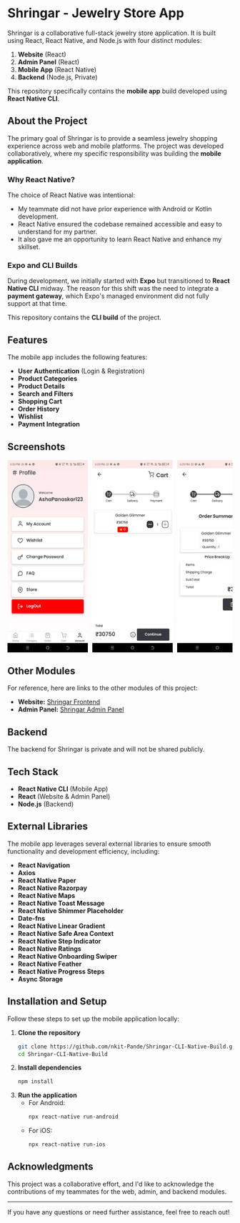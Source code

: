# Shringar - Jewelry Store App

Shringar is a collaborative full-stack jewelry store application. It is built using React, React Native, and Node.js with four distinct modules:
1. **Website** (React)
2. **Admin Panel** (React)
3. **Mobile App** (React Native)
4. **Backend** (Node.js, Private)

This repository specifically contains the **mobile app** build developed using **React Native CLI**.

## About the Project
The primary goal of Shringar is to provide a seamless jewelry shopping experience across web and mobile platforms. The project was developed collaboratively, where my specific responsibility was building the **mobile application**.

### Why React Native?
The choice of React Native was intentional:
- My teammate did not have prior experience with Android or Kotlin development.
- React Native ensured the codebase remained accessible and easy to understand for my partner.
- It also gave me an opportunity to learn React Native and enhance my skillset.

### Expo and CLI Builds
During development, we initially started with **Expo** but transitioned to **React Native CLI** midway. The reason for this shift was the need to integrate a **payment gateway**, which Expo's managed environment did not fully support at that time.

This repository contains the **CLI build** of the project.

## Features
The mobile app includes the following features:
- **User Authentication** (Login & Registration)
- **Product Categories**
- **Product Details**
- **Search and Filters**
- **Shopping Cart**
- **Order History**
- **Wishlist**
- **Payment Integration**

## Screenshots

<div style="display: flex; overflow-x: auto; gap: 10px;">
  <img src="./screenshots/account.jpg" alt="Account" width="180"/>
  <img src="./screenshots/cart1.jpg" alt="Cart1" width="180"/>
  <img src="./screenshots/cart2.jpg" alt="Cart2" width="180"/>
  <img src="./screenshots/category.jpg" alt="Category" width="180"/>
  <img src="./screenshots/dashboard.jpg" alt="Dashboard" width="180"/>
  <img src="./screenshots/detail.jpg" alt="Detail" width="180"/>
  <img src="./screenshots/filter.jpg" alt="Filter" width="180"/>
  <img src="./screenshots/history.jpg" alt="History" width="180"/>
  <img src="./screenshots/login.jpg" alt="Login" width="180"/>
  <img src="./screenshots/order.jpg" alt="Order" width="180"/>
  <img src="./screenshots/payment.jpg" alt="Payment" width="180"/>
  <img src="./screenshots/search.jpg" alt="Search" width="180"/>
  <img src="./screenshots/welcome.jpg" alt="Welcome" width="180"/>
  <img src="./screenshots/wishlist.jpg" alt="Wishlist" width="180"/>
</div>




## Other Modules
For reference, here are links to the other modules of this project:
- **Website:** [Shringar Frontend](https://github.com/Ajay8309/Shringar-Frontend)
- **Admin Panel:** [Shringar Admin Panel](https://github.com/Ajay8309/Admin-panel)

## Backend
The backend for Shringar is private and will not be shared publicly.

## Tech Stack
- **React Native CLI** (Mobile App)
- **React** (Website & Admin Panel)
- **Node.js** (Backend)

## External Libraries
The mobile app leverages several external libraries to ensure smooth functionality and development efficiency, including:
- **React Navigation**
- **Axios**
- **React Native Paper**
- **React Native Razorpay**
- **React Native Maps**
- **React Native Toast Message**
- **React Native Shimmer Placeholder**
- **Date-fns**
- **React Native Linear Gradient**
- **React Native Safe Area Context**
- **React Native Step Indicator**
- **React Native Ratings**
- **React Native Onboarding Swiper**
- **React Native Feather**
- **React Native Progress Steps**
- **Async Storage**

## Installation and Setup
Follow these steps to set up the mobile application locally:

1. **Clone the repository**
   ```bash
   git clone https://github.com/nkit-Pande/Shringar-CLI-Native-Build.git
   cd Shringar-CLI-Native-Build
   ```
2. **Install dependencies**
   ```bash
   npm install
   ```
3. **Run the application**
   - For Android:
     ```bash
     npx react-native run-android
     ```
   - For iOS:
     ```bash
     npx react-native run-ios
     ```

## Acknowledgments
This project was a collaborative effort, and I'd like to acknowledge the contributions of my teammates for the web, admin, and backend modules.

---

If you have any questions or need further assistance, feel free to reach out!

